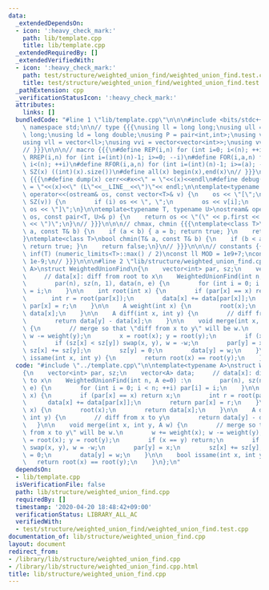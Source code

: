 ```yaml
---
data:
  _extendedDependsOn:
  - icon: ':heavy_check_mark:'
    path: lib/template.cpp
    title: lib/template.cpp
  _extendedRequiredBy: []
  _extendedVerifiedWith:
  - icon: ':heavy_check_mark:'
    path: test/structure/weighted_union_find/weighted_union_find.test.cpp
    title: test/structure/weighted_union_find/weighted_union_find.test.cpp
  _pathExtension: cpp
  _verificationStatusIcon: ':heavy_check_mark:'
  attributes:
    links: []
  bundledCode: "#line 1 \"lib/template.cpp\"\n\n\n#include <bits/stdc++.h>\nusing\
    \ namespace std;\n\n// type {{{\nusing ll = long long;\nusing ull = unsigned long\
    \ long;\nusing ld = long double;\nusing P = pair<int,int>;\nusing vi = vector<int>;\n\
    using vll = vector<ll>;\nusing vvi = vector<vector<int>>;\nusing vvll = vector<vector<ll>>;\n\
    // }}}\n\n\n// macro {{{\n#define REP(i,n) for (int i=0; i<(n); ++i)\n#define\
    \ RREP(i,n) for (int i=(int)(n)-1; i>=0; --i)\n#define FOR(i,a,n) for (int i=(a);\
    \ i<(n); ++i)\n#define RFOR(i,a,n) for (int i=(int)(n)-1; i>=(a); --i)\n\n#define\
    \ SZ(x) ((int)(x).size())\n#define all(x) begin(x),end(x)\n// }}}\n\n\n// debug\
    \ {{{\n#define dump(x) cerr<<#x<<\" = \"<<(x)<<endl\n#define debug(x) cerr<<#x<<\"\
    \ = \"<<(x)<<\" (L\"<<__LINE__<<\")\"<< endl;\n\ntemplate<typename T>\nostream&\
    \ operator<<(ostream& os, const vector<T>& v) {\n    os << \"[\";\n    REP (i,\
    \ SZ(v)) {\n        if (i) os << \", \";\n        os << v[i];\n    }\n    return\
    \ os << \"]\";\n}\n\ntemplate<typename T, typename U>\nostream& operator<<(ostream&\
    \ os, const pair<T, U>& p) {\n    return os << \"(\" << p.first << \" \" << p.second\
    \ << \")\";\n}\n// }}}\n\n\n// chmax, chmin {{{\ntemplate<class T>\nbool chmax(T&\
    \ a, const T& b) {\n    if (a < b) { a = b; return true; }\n    return false;\n\
    }\ntemplate<class T>\nbool chmin(T& a, const T& b) {\n    if (b < a) { a = b;\
    \ return true; }\n    return false;\n}\n// }}}\n\n\n// constants {{{\n#define\
    \ inf(T) (numeric_limits<T>::max() / 2)\nconst ll MOD = 1e9+7;\nconst ld EPS =\
    \ 1e-9;\n// }}}\n\n\n#line 2 \"lib/structure/weighted_union_find.cpp\"\n\ntemplate<typename\
    \ A>\nstruct WeightedUnionFind\n{\n    vector<int> par, sz;\n    vector<A> data;\
    \     // data[x]: diff from root to x\n    WeightedUnionFind(int n, A e=0) :\n\
    \        par(n), sz(n, 1), data(n, e) {\n        for (int i = 0; i < n; ++i) par[i]\
    \ = i;\n    }\n\n    int root(int x) {\n        if (par[x] == x) return x;\n \
    \       int r = root(par[x]);\n        data[x] += data[par[x]];\n        return\
    \ par[x] = r;\n    }\n\n    A weight(int x) {\n        root(x);\n        return\
    \ data[x];\n    }\n\n    A diff(int x, int y) {\n        // diff from x to y\n\
    \        return data[y] - data[x];\n    }\n\n    void merge(int x, int y, A w)\
    \ {\n        // merge so that \"diff from x to y\" will be w.\n        w += weight(x);\
    \ w -= weight(y);\n        x = root(x); y = root(y);\n        if (x == y) return;\n\
    \        if (sz[x] < sz[y]) swap(x, y), w = -w;\n        par[y] = x;\n       \
    \ sz[x] += sz[y];\n        sz[y] = 0;\n        data[y] = w;\n    }\n\n    bool\
    \ issame(int x, int y) {\n        return root(x) == root(y);\n    }\n};\n"
  code: "#include \"../template.cpp\"\n\ntemplate<typename A>\nstruct WeightedUnionFind\n\
    {\n    vector<int> par, sz;\n    vector<A> data;     // data[x]: diff from root\
    \ to x\n    WeightedUnionFind(int n, A e=0) :\n        par(n), sz(n, 1), data(n,\
    \ e) {\n        for (int i = 0; i < n; ++i) par[i] = i;\n    }\n\n    int root(int\
    \ x) {\n        if (par[x] == x) return x;\n        int r = root(par[x]);\n  \
    \      data[x] += data[par[x]];\n        return par[x] = r;\n    }\n\n    A weight(int\
    \ x) {\n        root(x);\n        return data[x];\n    }\n\n    A diff(int x,\
    \ int y) {\n        // diff from x to y\n        return data[y] - data[x];\n \
    \   }\n\n    void merge(int x, int y, A w) {\n        // merge so that \"diff\
    \ from x to y\" will be w.\n        w += weight(x); w -= weight(y);\n        x\
    \ = root(x); y = root(y);\n        if (x == y) return;\n        if (sz[x] < sz[y])\
    \ swap(x, y), w = -w;\n        par[y] = x;\n        sz[x] += sz[y];\n        sz[y]\
    \ = 0;\n        data[y] = w;\n    }\n\n    bool issame(int x, int y) {\n     \
    \   return root(x) == root(y);\n    }\n};\n"
  dependsOn:
  - lib/template.cpp
  isVerificationFile: false
  path: lib/structure/weighted_union_find.cpp
  requiredBy: []
  timestamp: '2020-04-20 18:48:42+09:00'
  verificationStatus: LIBRARY_ALL_AC
  verifiedWith:
  - test/structure/weighted_union_find/weighted_union_find.test.cpp
documentation_of: lib/structure/weighted_union_find.cpp
layout: document
redirect_from:
- /library/lib/structure/weighted_union_find.cpp
- /library/lib/structure/weighted_union_find.cpp.html
title: lib/structure/weighted_union_find.cpp
---
```

